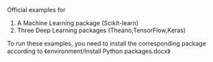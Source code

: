 Official examples for 
1. A Machine Learning package (Scikit-learn)
2. Three Deep Learning packages (Theano,TensorFlow,Keras)

To run these examples, you need to install the corresponding package according to 《environment/Install Python packages.docx》
